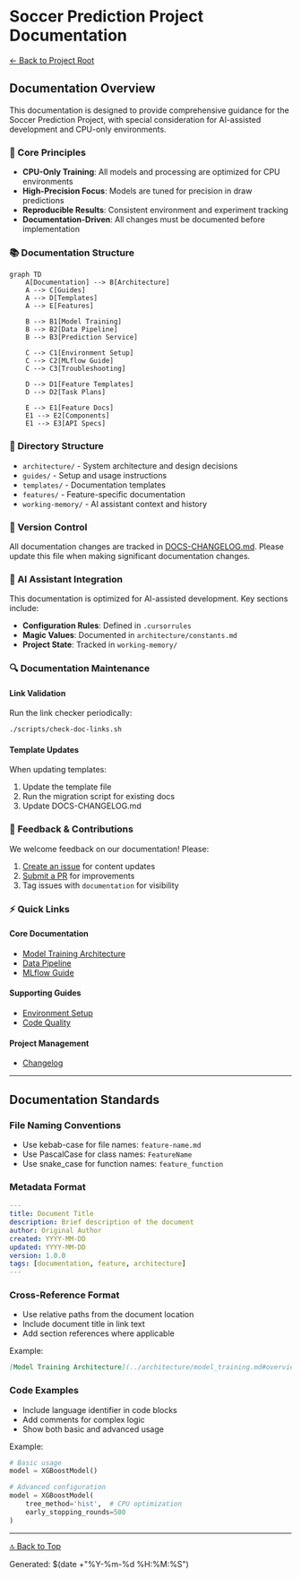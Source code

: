 # Soccer Prediction Project Documentation

[← Back to Project Root](../README.md)

## Documentation Overview

This documentation is designed to provide comprehensive guidance for the Soccer Prediction Project, with special consideration for AI-assisted development and CPU-only environments.

### 🎯 Core Principles

- **CPU-Only Training**: All models and processing are optimized for CPU environments
- **High-Precision Focus**: Models are tuned for precision in draw predictions
- **Reproducible Results**: Consistent environment and experiment tracking
- **Documentation-Driven**: All changes must be documented before implementation

### 📚 Documentation Structure

```mermaid
graph TD
    A[Documentation] --> B[Architecture]
    A --> C[Guides]
    A --> D[Templates]
    A --> E[Features]
    
    B --> B1[Model Training]
    B --> B2[Data Pipeline]
    B --> B3[Prediction Service]
    
    C --> C1[Environment Setup]
    C --> C2[MLflow Guide]
    C --> C3[Troubleshooting]
    
    D --> D1[Feature Templates]
    D --> D2[Task Plans]
    
    E --> E1[Feature Docs]
    E1 --> E2[Components]
    E1 --> E3[API Specs]
```

### 📂 Directory Structure

- `architecture/` - System architecture and design decisions
- `guides/` - Setup and usage instructions
- `templates/` - Documentation templates
- `features/` - Feature-specific documentation
- `working-memory/` - AI assistant context and history

### 🔄 Version Control

All documentation changes are tracked in [DOCS-CHANGELOG.md](DOCS-CHANGELOG.md). Please update this file when making significant documentation changes.

### 🤖 AI Assistant Integration

This documentation is optimized for AI-assisted development. Key sections include:

- **Configuration Rules**: Defined in `.cursorrules`
- **Magic Values**: Documented in `architecture/constants.md`
- **Project State**: Tracked in `working-memory/`

### 🔍 Documentation Maintenance

#### Link Validation
Run the link checker periodically:
```bash
./scripts/check-doc-links.sh
```

#### Template Updates
When updating templates:
1. Update the template file
2. Run the migration script for existing docs
3. Update DOCS-CHANGELOG.md

### 📝 Feedback & Contributions

We welcome feedback on our documentation! Please:

1. [Create an issue](https://github.com/username/soccer-prediction/issues/new?labels=documentation) for content updates
2. [Submit a PR](https://github.com/username/soccer-prediction/pulls) for improvements
3. Tag issues with `documentation` for visibility

### ⚡ Quick Links

#### Core Documentation
- [Model Training Architecture](architecture/model_training.md)
- [Data Pipeline](architecture/data_pipeline.md)
- [MLflow Guide](guides/mlflow.md)

#### Supporting Guides
- [Environment Setup](guides/environment.md)
- [Code Quality](guides/code_quality.md)

#### Project Management
- [Changelog](CHANGELOG.md)

---

## Documentation Standards

### File Naming Conventions
- Use kebab-case for file names: `feature-name.md`
- Use PascalCase for class names: `FeatureName`
- Use snake_case for function names: `feature_function`

### Metadata Format
```yaml
---
title: Document Title
description: Brief description of the document
author: Original Author
created: YYYY-MM-DD
updated: YYYY-MM-DD
version: 1.0.0
tags: [documentation, feature, architecture]
---
```

### Cross-Reference Format
- Use relative paths from the document location
- Include document title in link text
- Add section references where applicable

Example:
```markdown
[Model Training Architecture](../architecture/model_training.md#overview)
```

### Code Examples
- Include language identifier in code blocks
- Add comments for complex logic
- Show both basic and advanced usage

Example:
```python
# Basic usage
model = XGBoostModel()

# Advanced configuration
model = XGBoostModel(
    tree_method='hist',  # CPU optimization
    early_stopping_rounds=500
)
```

---
[🔝 Back to Top](#soccer-prediction-project-documentation)

Generated: $(date +"%Y-%m-%d %H:%M:%S") 